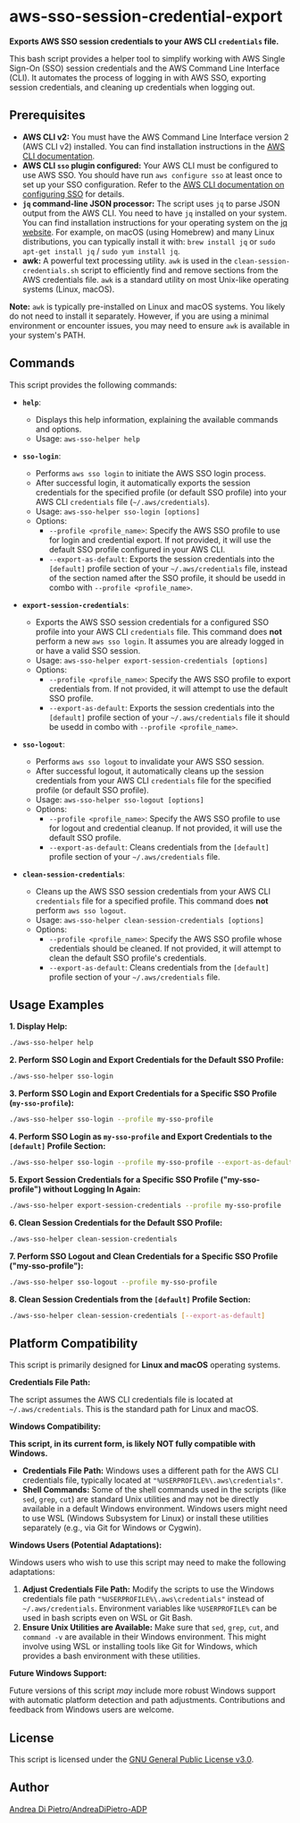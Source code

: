 # aws-sso-session-credential-export

**Exports AWS SSO session credentials to your AWS CLI `credentials` file.**

This bash script provides a helper tool to simplify working with AWS Single Sign-On (SSO) session credentials and the AWS Command Line Interface (CLI). It automates the process of logging in with AWS SSO, exporting session credentials, and cleaning up credentials when logging out.

## Prerequisites

*   **AWS CLI v2:**  You must have the AWS Command Line Interface version 2 (AWS CLI v2) installed. You can find installation instructions in the [AWS CLI documentation](https://docs.aws.amazon.com/cli/latest/userguide/install-cliv2.html).
*   **AWS CLI `sso` plugin configured:** Your AWS CLI must be configured to use AWS SSO. You should have run `aws configure sso` at least once to set up your SSO configuration.  Refer to the [AWS CLI documentation on configuring SSO](https://docs.aws.amazon.com/cli/latest/userguide/cli-configure-sso.html) for details.
*   **`jq` command-line JSON processor:** The script uses `jq` to parse JSON output from the AWS CLI. You need to have `jq` installed on your system.  You can find installation instructions for your operating system on the [jq website](https://stedolan.github.io/jq/).  For example, on macOS (using Homebrew) and many Linux distributions, you can typically install it with: `brew install jq` or `sudo apt-get install jq` / `sudo yum install jq`.
*   **awk:**  A powerful text processing utility. `awk` is used in the `clean-session-credentials.sh` script to efficiently find and remove sections from the AWS credentials file.  `awk` is a standard utility on most Unix-like operating systems (Linux, macOS).

**Note:**  `awk` is typically pre-installed on Linux and macOS systems. You likely do not need to install it separately. However, if you are using a minimal environment or encounter issues, you may need to ensure `awk` is available in your system's PATH.



## Commands

This script provides the following commands:

*   **`help`**:

    *   Displays this help information, explaining the available commands and options.
    *   Usage: `aws-sso-helper help`

*   **`sso-login`**:

    *   Performs `aws sso login` to initiate the AWS SSO login process.
    *   After successful login, it automatically exports the session credentials for the specified profile (or default SSO profile) into your AWS CLI `credentials` file (`~/.aws/credentials`).
    *   Usage: `aws-sso-helper sso-login [options]`
    *   Options:
        *   `--profile <profile_name>`:  Specify the AWS SSO profile to use for login and credential export. If not provided, it will use the default SSO profile configured in your AWS CLI.
        *   `--export-as-default`: Exports the session credentials into the `[default]` profile section of your `~/.aws/credentials` file, instead of the section named after the SSO profile, it should be usedd in combo with `--profile <profile_name>`.

*   **`export-session-credentials`**:

    *   Exports the AWS SSO session credentials for a configured SSO profile into your AWS CLI `credentials` file. This command does **not** perform a new `aws sso login`. It assumes you are already logged in or have a valid SSO session.
    *   Usage: `aws-sso-helper export-session-credentials [options]`
    *   Options:
        *   `--profile <profile_name>`:  Specify the AWS SSO profile to export credentials from. If not provided, it will attempt to use the default SSO profile.
        *   `--export-as-default`: Exports the session credentials into the `[default]` profile section of your `~/.aws/credentials` file it should be usedd in combo with `--profile <profile_name>`.

*   **`sso-logout`**:

    *   Performs `aws sso logout` to invalidate your AWS SSO session.
    *   After successful logout, it automatically cleans up the session credentials from your AWS CLI `credentials` file for the specified profile (or default SSO profile).
    *   Usage: `aws-sso-helper sso-logout [options]`
    *   Options:
        *   `--profile <profile_name>`:  Specify the AWS SSO profile to use for logout and credential cleanup.  If not provided, it will use the default SSO profile.
        *   `--export-as-default`:  Cleans credentials from the `[default]` profile section of your `~/.aws/credentials` file.

*   **`clean-session-credentials`**:

    *   Cleans up the AWS SSO session credentials from your AWS CLI `credentials` file for a specified profile. This command does **not** perform `aws sso logout`.
    *   Usage: `aws-sso-helper clean-session-credentials [options]`
    *   Options:
        *   `--profile <profile_name>`:  Specify the AWS SSO profile whose credentials should be cleaned. If not provided, it will attempt to clean the default SSO profile's credentials.
        *   `--export-as-default`: Cleans credentials from the `[default]` profile section of your `~/.aws/credentials` file.

## Usage Examples

**1. Display Help:**

```bash
./aws-sso-helper help
```

**2. Perform SSO Login and Export Credentials for the Default SSO Profile:**

```bash
./aws-sso-helper sso-login
```

**3. Perform SSO Login and Export Credentials for a Specific SSO Profile (`my-sso-profile`):**

```bash
./aws-sso-helper sso-login --profile my-sso-profile
```

**4. Perform SSO Login as `my-sso-profile` and Export Credentials to the `[default]` Profile Section:**

```bash
./aws-sso-helper sso-login --profile my-sso-profile --export-as-default
```

**5. Export Session Credentials for a Specific SSO Profile ("my-sso-profile") without Logging In Again:**

```bash
./aws-sso-helper export-session-credentials --profile my-sso-profile
```

**6. Clean Session Credentials for the Default SSO Profile:**

```bash
./aws-sso-helper clean-session-credentials
```

**7. Perform SSO Logout and Clean Credentials for a Specific SSO Profile ("my-sso-profile"):**

```bash
./aws-sso-helper sso-logout --profile my-sso-profile
```

**8. Clean Session Credentials from the `[default]` Profile Section:**

```bash
./aws-sso-helper clean-session-credentials [--export-as-default]
```

## Platform Compatibility

This script is primarily designed for **Linux and macOS** operating systems.

**Credentials File Path:**

The script assumes the AWS CLI credentials file is located at `~/.aws/credentials`. This is the standard path for Linux and macOS.

**Windows Compatibility:**

**This script, in its current form, is likely NOT fully compatible with Windows.**

*   **Credentials File Path:** Windows uses a different path for the AWS CLI credentials file, typically located at `"%USERPROFILE%\.aws\credentials"`.
*   **Shell Commands:** Some of the shell commands used in the scripts (like `sed`, `grep`, `cut`) are standard Unix utilities and may not be directly available in a default Windows environment.  Windows users might need to use WSL (Windows Subsystem for Linux) or install these utilities separately (e.g., via Git for Windows or Cygwin).

**Windows Users (Potential Adaptations):**

Windows users who wish to use this script may need to make the following adaptations:

1.  **Adjust Credentials File Path:** Modify the scripts to use the Windows credentials file path `"%USERPROFILE%\.aws\credentials"` instead of `~/.aws/credentials`.  Environment variables like `%USERPROFILE%` can be used in bash scripts even on WSL or Git Bash.
2.  **Ensure Unix Utilities are Available:**  Make sure that `sed`, `grep`, `cut`, and `command -v` are available in their Windows environment. This might involve using WSL or installing tools like Git for Windows, which provides a bash environment with these utilities.

**Future Windows Support:**

Future versions of this script *may* include more robust Windows support with automatic platform detection and path adjustments.  Contributions and feedback from Windows users are welcome.


## License

This script is licensed under the [GNU General Public License v3.0](https://www.gnu.org/licenses/gpl-3.0.en.html).

## Author

[Andrea Di Pietro/AndreaDiPietro-ADP](https://github.com/AndreaDiPietro-ADP)